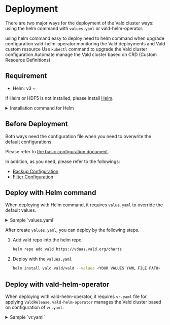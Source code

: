 # Deployment

There are two major ways for the deployment of the Vald cluster ways: using the helm command with `values.yaml` or vald-helm-operator.



using helm command
easy to deploy
need to helm command when upgrade configuration
vald-helm-operator
monitoring the Vald deployments and Vald custom resource
Use `kubectl` command to upgrade the Vald cluster configuration
Automate manage the Vald cluster based on CRD (Custom Resource Definitions) 

## Requirement

- Helm: v3 ~

If Helm or HDF5 is not installed, please install [Helm](https://helm.sh/docs/intro/install).

<details><summary>Installation command for Helm</summary><br>

```bash
curl https://raw.githubusercontent.com/helm/helm/master/scripts/get-helm-3 | bash
```

</details>

## Before Deployment

Both ways need the configuration file when you need to overwrite the default configurations.

Please refer to [the basic configuration document](../user-guides/configuration.md).

In addition, as you need, please refer to the followings:
- [Backup Configuration](../user-guides/backup-configuration.md)
- [Filter Configuration](../user-guides/filter-configuration.md)

## Deploy with Helm command

When deploying with Helm command, it requires `value.yaml` to override the default values.

<details><summary>Sample `values.yaml`</summary><br>

```yaml
defaults:
  logging:
    level: debug
  image:
    tag: "v1.5.6"
  server_config:
    healths:
      liveness:
        livenessProbe:
          initialDelaySeconds: 60
      readiness:
        readinessProbe:
          initialDelaySeconds: 60

  ## vald-lb-gateway settings
  gateway:
    lb:
      minReplicas: 2
      maxReplicas: 2
  
  ## vald-agent settings
  agent:
    minReplicas: 3
    maxReplicas: 3
    podManagementPolicy: Parallel
    ngt:
      dimension: 784
      distance_type: l2
      object_type: float
      auto_index_check_duration_limit: 720h
      auto_index_duration_limit: 24h
      auto_create_index_pool_size: 10000
      default_pool_size: 10000
  
  ## vald-discoverer settings
  discoverer:
    resources:
      requests:
        cpu: 150m
        memory: 50Mi
  
  ## vald-manager settings
  manager:
    index:
      resources:
        requests:
          cpu: 150m
          memory: 30Mi
      indexer:
        auto_index_duration_limit: 1m
        auto_index_check_duration: 40s
```

</details>

After create `values.yaml`, you can deploy by the following steps.

1. Add vald repo into the helm repo.

    ```bash
    helm repo add vald https://vdaas.vald.org/charts
    ```

1. Deploy with the `values.yaml`

    ```bash
    helm install vald vald/vald --values <YOUR VALUES YAML FILE PATH>
    ```

## Deploy with vald-helm-operator

When deploying with vald-helm-operator, it requires `vr.yaml` file for applying `ValdRelease`.
`vald-helm-operator` manages the Vald cluster based on configuration of `vr.yaml`.

<details><summary>Sample `vr.yaml`</summary><br>

```yaml
apiVersion: vald.vdaas.org/v1
kind: ValdRelease
metadata:
  name: vald-cluster
# the values of Helm chart for Vald can be placed under the `spec` field.
spec:
 defaults:
   logging:
     level: debug
   image:
     tag: "v1.5.6"
   server_config:
     healths:
       liveness:
         livenessProbe:
           initialDelaySeconds: 60
       readiness:
         readinessProbe:
           initialDelaySeconds: 60
 
   ## vald-lb-gateway settings
   gateway:
     lb:
       minReplicas: 2
       maxReplicas: 2
   
   ## vald-agent settings
   agent:
     minReplicas: 3
     maxReplicas: 3
     podManagementPolicy: Parallel
     ngt:
       dimension: 784
       distance_type: l2
       object_type: float
       auto_index_check_duration_limit: 720h
       auto_index_duration_limit: 24h
       auto_create_index_pool_size: 10000
       default_pool_size: 10000
   
   ## vald-discoverer settings
   discoverer:
     resources:
       requests:
         cpu: 150m
         memory: 50Mi
   
   ## vald-manager settings
   manager:
     index:
       resources:
         requests:
           cpu: 150m
           memory: 30Mi
       indexer:
         auto_index_duration_limit: 1m
         auto_index_check_duration: 40s
```


After create `vr.yaml`, you can deploy by the following steps.

1. Add vald repo into the helm repo

    ```bash
    helm repo add vald https://vdaas.vald.org
     ```

1. Deploy `vald-helm-operator`

    ```bash
    helm install vald-helm-operator-release vald/vald-helm-operator
    ```

1. Apply `vr.yaml`

    ```bash
    kubectl apply -f vr.yaml
    ```

If you need to auto managing to vald-helm-operator, you must apply `vhor.yaml` for applying `ValdHelmOpearterRelease`.

<details><summary>Sample `vhor.yaml`</summary><br>

```yaml
apiVersion: vald.vdaas.org/v1
kind: ValdHelmOperatorRelease
metadata:
  name: vald-helm-operator-release
# the values of Helm chart for vald-helm-operator can be placed under the `spec` field.
spec:
  watchNamespaces: "default"
```

</details>

For more details of the configuration of vald-helm-operator-release, please refer to [here](https://github.com/vdaas/vald/tree/master/charts/vald-helm-operator#configuration).

1. Apply `vhor.yaml`

    ```bash
    kubectl apply -f valdHelmOperatorRelease yaml
    ```

